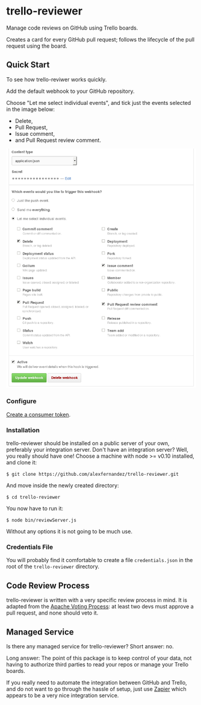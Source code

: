 # trello-reviewer

Manage code reviews on GitHub using Trello boards.

Creates a card for every GitHub pull request;
follows the lifecycle of the pull request using the board.

## Quick Start

To see how trello-reviwer works quickly.

Add the default webhook to your GitHub repository.

Choose "Let me select individual events", and tick just the events selected in the image below:

* Delete,
* Pull Request,
* Issue comment,
* and Pull Request review comment.

![GitHub configuration](doc/github-configuration.png)

### Configure

[Create a consumer token](https://trello.com/1/authorize?key=5fb96cf3838f76d61a98e9c74da8ccf6&name=TrelloReviewer&expiration=never&response_type=token&scope=read,write).

### Installation

trello-reviewer should be installed on a public server of your own,
preferably your integration server.
Don't have an integration server?
Well, you really should have one!
Choose a machine with node >= v0.10 installed, and clone it:

    $ git clone https://github.com/alexfernandez/trello-reviewer.git

And move inside the newly created directory:

    $ cd trello-reviewer

You now have to run it:

    $ node bin/reviewServer.js

Without any options it is not going to be much use.

### Credentials File

You will probably find it comfortable to create a file `credentials.json`
in the root of the `trello-reviewer` directory.

## Code Review Process

trello-reviewer is written with a very specific review process in mind.
It is adapted from the [Apache Voting Process](http://www.apache.org/foundation/voting.html#votes-on-code-modification):
at least two devs must approve a pull request, and none should veto it.

##  Managed Service

Is there any managed service for trello-reviewer? Short answer: no.

Long answer: The point of this package is to keep control of your data,
not having to authorize third parties to read your repos or manage your Trello boards.

If you really need to automate the integration between GitHub and Trello,
and do not want to go through the hassle of setup,
just use [Zapier](https://zapier.com/zapbook/github/trello/)
which appears to be a very nice integration service.

